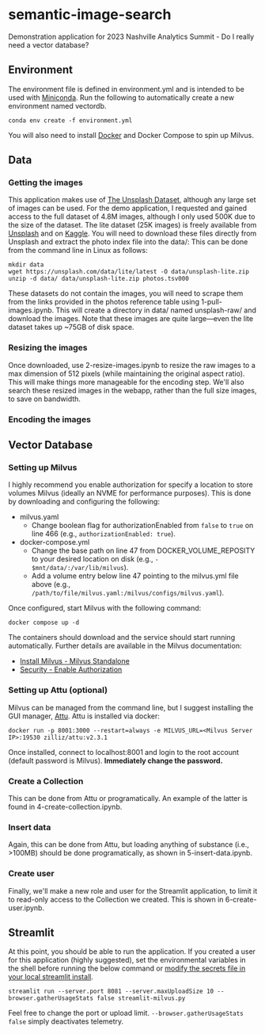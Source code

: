 # semantic-image-search
Demonstration application for 2023 Nashville Analytics Summit - Do I really need a vector database?

## Environment

The environment file is defined in environment.yml and is intended to be used with [Miniconda](https://docs.conda.io/projects/miniconda/en/latest/). Run the following to automatically create a new environment named vectordb.

`conda env create -f environment.yml`

You will also need to install [Docker](https://docs.docker.com/get-docker/) and Docker Compose to spin up Milvus.

## Data

### Getting the images

This application makes use of [The Unsplash Dataset](https://github.com/unsplash/datasets), although any large set of images can be used. For the demo application, I requested and gained access to the full dataset of 4.8M images, although I only used 500K due to the size of the dataset. The lite dataset (25K images) is freely available from [Unsplash](https://unsplash.com/data/lite/latest) and on [Kaggle](https://www.kaggle.com/datasets/anandaramg/unsplash-image-download-data). You will need to download these files directly from Unsplash and extract the photo index file into the data/: This can be done from the command line in Linux as follows:

```
mkdir data
wget https://unsplash.com/data/lite/latest -O data/unsplash-lite.zip
unzip -d data/ data/unsplash-lite.zip photos.tsv000
```

These datasets do not contain the images, you will need to scrape them from the links provided in the photos reference table using 1-pull-images.ipynb. This will create a directory in data/ named unsplash-raw/ and download the images. Note that these images are quite large—even the lite dataset takes up ~75GB of disk space.

### Resizing the images

Once downloaded, use 2-resize-images.ipynb to resize the raw images to a max dimension of 512 pixels (while maintaining the original aspect ratio). This will make things more manageable for the encoding step. We'll also search these resized images in the webapp, rather than the full size images, to save on bandwidth.

### Encoding the images

## Vector Database

### Setting up Milvus

I highly recommend you enable authorization for specify a location to store volumes Milvus (ideally an NVME for performance purposes). This is done by downloading and configuring the following:

- milvus.yaml
    - Change boolean flag for authorizationEnabled from `false` to `true` on line 466 (e.g., `authorizationEnabled: true`).
- docker-compose.yml
    - Change the base path on line 47 from DOCKER_VOLUME_REPOSITY to your desired location on disk (e.g., `- $mnt/data/:/var/lib/milvus`).
    - Add a volume entry below line 47 pointing to the milvus.yml file above (e.g., `/path/to/file/milvus.yaml:/milvus/configs/milvus.yaml`).

Once configured, start Milvus with the following command:

`docker compose up -d`

The containers should download and the service should start running automatically. Further details are available in the Milvus documentation:
- [Install Milvus - Milvus Standalone](https://milvus.io/docs/install_standalone-docker.md)
- [Security - Enable Authorization](https://milvus.io/docs/authenticate.md)

### Setting up Attu (optional)

Milvus can be managed from the command line, but I suggest installing the GUI manager, [Attu](https://github.com/zilliztech/attu). Attu is installed via docker:

`docker run -p 8001:3000 --restart=always -e MILVUS_URL=<Milvus Server IP>:19530 zilliz/attu:v2.3.1`

Once installed, connect to localhost:8001 and login to the root account (default password is Milvus). **Immediately change the password.**

### Create a Collection

This can be done from Attu or programatically. An example of the latter is found in 4-create-collection.ipynb.

### Insert data

Again, this can be done from Attu, but loading anything of substance (i.e., >100MB) should be done programatically, as shown in 5-insert-data.ipynb.

### Create user

Finally, we'll make a new role and user for the Streamlit application, to limit it to read-only access to the Collection we created. This is shown in 6-create-user.ipynb.

## Streamlit

At this point, you should be able to run the application. If you created a user for this application (highly suggested), set the environmental variables in the shell before running the below command or [modify the secrets file in your local streamlit install](https://docs.streamlit.io/library/advanced-features/secrets-management).

`streamlit run --server.port 8081 --server.maxUploadSize 10 --browser.gatherUsageStats false streamlit-milvus.py`

Feel free to change the port or upload limit. `--browser.gatherUsageStats false` simply deactivates telemetry.